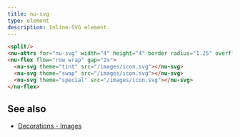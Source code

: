 ```yaml
---
title: nu-svg
type: element
description: Inline-SVG element.
---
```


```html
<split/>
<nu-attrs for="nu-svg" width="4" height="4" border radius="1.25" overflow="no"></nu-attrs>
<nu-flex flow="row wrap" gap="2x">
  <nu-svg theme="tint" src="/images/icon.svg"></nu-svg>
  <nu-svg theme="swap" src="/images/icon.svg"></nu-svg>
  <nu-svg theme="special" src="/images/icon.svg"></nu-svg>
</nu-flex>
```

## See also

* [Decorations - Images](../../storybook/decorations/images.md)
